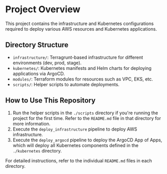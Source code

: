 # Project Overview

This project contains the infrastructure and Kubernetes configurations required to deploy various AWS resources and Kubernetes applications.

## Directory Structure

- `infrastructure/`: Terragrunt-based infrastructure for different environments (dev, prod, stage).
- `kubernetes/`: Kubernetes manifests and Helm charts for deploying applications via ArgoCD.
- `modules/`: Terraform modules for resources such as VPC, EKS, etc.
- `scripts/`: Helper scripts to automate deployments.

## How to Use This Repository

1. Run the helper scripts in the `./scripts` directory if you're running the project for the first time. Refer to the `README.md` file in that directory for more information.
2. Execute the `deploy_infrastructure` pipeline to deploy AWS infrastructure.
3. Execute the `deploy_argocd` pipeline to deploy the ArgoCD App of Apps, which will deploy all Kubernetes components defined in the `./kubernetes` directory.

For detailed instructions, refer to the individual `README.md` files in each directory.
